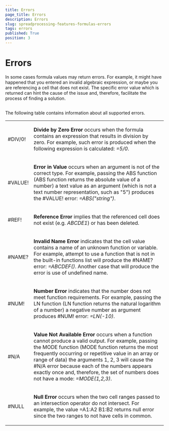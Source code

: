 ```yaml
---
title: Errors
page_title: Errors
description: Errors
slug: spreadprocessing-features-formulas-errors
tags: errors
published: True
position: 3
---
```


# Errors



In some cases formula values may return errors. For example, it might have happened that you entered an invalid algebraic expression, or maybe you are
        referencing a cell that does not exist. The specific error value which is returned can hint the cause of the issue and, therefore, facilitate the process of finding a solution.
      

## 

The following table contains information about all supported errors.
        
<table><tr><td>

#DIV/0!
              </td><td>

<b>Divide by Zero Error</b> occurs when the formula contains an expression that results in division by zero. For example, such
                error is produced when the following expression is calculated: <i>=5/0</i>.
              </td></tr><tr><td>

#VALUE!
              </td><td>

<b>Error in Value</b> occurs when an argument is not of the correct type. For example, passing the ABS function (ABS function
                returns the absolute value of a number) a text value as an argument (which is not a text number representation, such as "5") produces the
                #VALUE! error: <i>=ABS("string")</i>.
              </td></tr><tr><td>

#REF!
              </td><td>

<b>Reference Error</b> implies that the referenced cell does not exist (e.g. <i>ABCDE1</i>) or has been
                deleted.
              </td></tr><tr><td>

#NAME?
              </td><td>

<b>Invalid Name Error</b> indicates that the cell value contains a name of an unknown function or variable. For example, attempt
                to use a function that is not in the built-in functions list will produce the #NAME? error: <i>=ABCDEF()</i>. Another case
                that will produce the error is use of undefined name.
              </td></tr><tr><td>

#NUM!
              </td><td>

<b>Number Error</b> indicates that the number does not meet function requirements. For example, passing the LN function (LN
                function returns the natural logarithm of a number) a negative number as argument produces #NUM! error: <i>=LN(-10)</i>.
              </td></tr><tr><td>

#N/A
              </td><td>

<b>Value Not Available Error</b> occurs when a function cannot produce a valid output. For example, passing the MODE function
                (MODE function returns the most frequently occurring or repetitive value in an array or range of data) the arguments 1, 2, 3 will cause the #N/A
                error because each of the numbers appears exactly once and, therefore, the set of numbers does not have a mode: <i>=MODE(1,2,3)</i>.
              </td></tr><tr><td>

#NULL
              </td><td>

<b>Null Error</b> occurs when the two cell ranges passed to an intersection operator do not intersect. For example, the value
                =A1:A2 B1:B2 returns null error since the two ranges to not have cells in common.
              </td></tr></table>
